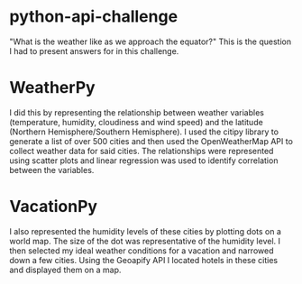 # python-api-challenge

"What is the weather like as we approach the equator?"
This is the question I had to present answers for in this challenge. 

# WeatherPy
I did this by representing the relationship between weather variables (temperature, humidity, cloudiness and wind speed) and the latitude (Northern Hemisphere/Southern Hemisphere). 
I used the citipy library to generate a list of over 500 cities and then used the OpenWeatherMap API to collect weather data for said cities. The relationships were represented using scatter plots and linear regression was used to identify correlation between the variables.

# VacationPy
I also represented the humidity levels of these cities by plotting dots on a world map. The size of the dot was representative of the humidity level. 
I then selected my ideal weather conditions for a vacation and narrowed down a few cities. Using the Geoapify API I located hotels in these cities and displayed them on a map. 
